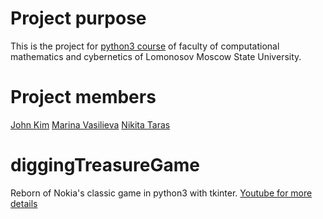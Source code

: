 # Project purpose
This is the project for [python3 course](http://uneex.ru/LecturesCMC/PythonDevelopment2019) of faculty of computational mathematics and cybernetics of Lomonosov Moscow State University. 

# Project members
[John Kim](https://github.com/johnkim7)
[Marina Vasilieva](https://github.com/vmmnnn)
[Nikita Taras](https://github.com/name570)

# diggingTreasureGame
Reborn of Nokia's classic game in python3 with tkinter.
[Youtube for more details](https://www.youtube.com/watch?v=iEt9xTWEzCo)

